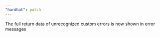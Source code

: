```yaml
---
"hardhat": patch
---
```


The full return data of unrecognized custom errors is now shown in error messages
